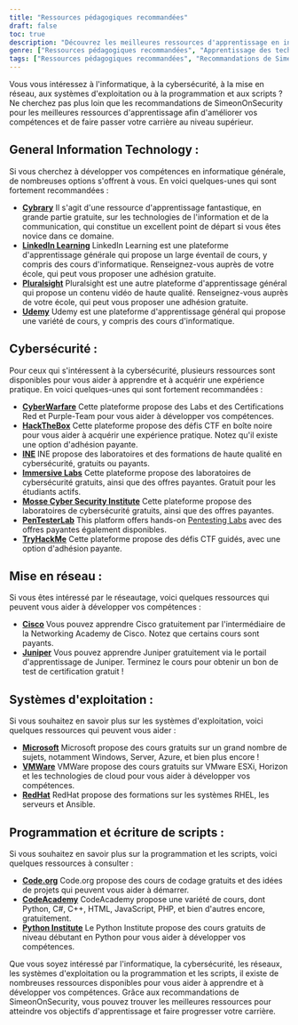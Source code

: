 ```yaml
---
title: "Ressources pédagogiques recommandées"
draft: false
toc: true
description: "Découvrez les meilleures ressources d'apprentissage en informatique, cybersécurité, réseaux, systèmes d'exploitation, programmation et écriture grâce aux recommandations de SimeonOnSecurity. Des plateformes en ligne gratuites comme Cybrary, Code.org et CodeAcademy aux plateformes payantes comme LinkedIn Learning, Pluralsight et TryHackMe, vous trouverez un large éventail d'options pour atteindre vos objectifs d'apprentissage. Améliorez vos compétences dans des domaines tels que Cisco, Juniper, Windows, VMware et Red Hat grâce à des formations et des certifications gratuites. Faites passer votre carrière au niveau supérieur grâce aux ressources d'apprentissage les mieux notées de SimeonOnSecurity."
genre: ["Ressources pédagogiques recommandées", "Apprentissage des technologies de l'information", "Formation à la cybersécurité", "Cours de mise en réseau", "Enseignement des systèmes d'exploitation", "Ressources pour la programmation et les scripts", "Apprentissage en ligne", "Laboratoires de cybersécurité", "Certification de réseau", "Formation aux systèmes d'exploitation"]
tags: ["Ressources pédagogiques recommandées", "Recommandations de SimeonOnSecurity", "Apprentissage des technologies de l'information", "Formation à la cybersécurité", "Cours de mise en réseau", "Enseignement des systèmes d'exploitation", "Ressources pour la programmation et les scripts", "Cybrary", "Apprentissage sur LinkedIn", "Pluralsight", "Udemy", "Guerre cybernétique", "HackTheBox", "INE", "Laboratoires immersifs", "Institut de cybersécurité Mosse", "PenTesterLab", "TryHackMe", "Cisco", "Genévrier", "Microsoft", "VMWare", "RedHat", "Code.org", "CodeAcademy", "Institut Python", "Apprentissage en ligne", "Laboratoires de cybersécurité", "Certification en réseau", "Formation aux systèmes d'exploitation", "Programmation de l'éducation"]
---
```


Vous vous intéressez à l'informatique, à la cybersécurité, à la mise en réseau, aux systèmes d'exploitation ou à la programmation et aux scripts ? Ne cherchez pas plus loin que les recommandations de SimeonOnSecurity pour les meilleures ressources d'apprentissage afin d'améliorer vos compétences et de faire passer votre carrière au niveau supérieur.

## General Information Technology :

Si vous cherchez à développer vos compétences en informatique générale, de nombreuses options s'offrent à vous. En voici quelques-unes qui sont fortement recommandées :

- [**Cybrary**](https://www.cybrary.it/) Il s'agit d'une ressource d'apprentissage fantastique, en grande partie gratuite, sur les technologies de l'information et de la communication, qui constitue un excellent point de départ si vous êtes novice dans ce domaine.
- [**LinkedIn Learning**](https://www.lynda.com/) LinkedIn Learning est une plateforme d'apprentissage générale qui propose un large éventail de cours, y compris des cours d'informatique. Renseignez-vous auprès de votre école, qui peut vous proposer une adhésion gratuite.
- [**Pluralsight**](https://www.pluralsight.com/) Pluralsight est une autre plateforme d'apprentissage général qui propose un contenu vidéo de haute qualité. Renseignez-vous auprès de votre école, qui peut vous proposer une adhésion gratuite.
- [**Udemy**](https://www.udemy.com/) Udemy est une plateforme d'apprentissage général qui propose une variété de cours, y compris des cours d'informatique.

## Cybersécurité :

Pour ceux qui s'intéressent à la cybersécurité, plusieurs ressources sont disponibles pour vous aider à apprendre et à acquérir une expérience pratique. En voici quelques-unes qui sont fortement recommandées :

- [**CyberWarfare**](https://cyberwarfare.live/) Cette plateforme propose des Labs et des Certifications Red et Purple-Team pour vous aider à développer vos compétences.
- [**HackTheBox**](https://www.hackthebox.eu/) Cette plateforme propose des défis CTF en boîte noire pour vous aider à acquérir une expérience pratique. Notez qu'il existe une option d'adhésion payante.
- [**INE**](https://ine.com/) INE propose des laboratoires et des formations de haute qualité en cybersécurité, gratuits ou payants.
- [**Immersive Labs**](https://www.immersivelabs.com/) Cette plateforme propose des laboratoires de cybersécurité gratuits, ainsi que des offres payantes. Gratuit pour les étudiants actifs.
- [**Mosse Cyber Security Institute**](https://platform.mosse-institute.com/#/) Cette plateforme propose des laboratoires de cybersécurité gratuits, ainsi que des offres payantes.
- [**PenTesterLab**](https://pentesterlab.com/) This platform offers hands-on [Pentesting Labs](https://simeononsecurity.ch/tags/pentesterlab/) avec des offres payantes également disponibles.
- [**TryHackMe**](https://tryhackme.com/signup?referrer=5f651e437af6815dfbc2ab56) Cette plateforme propose des défis CTF guidés, avec une option d'adhésion payante.

## Mise en réseau :

Si vous êtes intéressé par le réseautage, voici quelques ressources qui peuvent vous aider à développer vos compétences :

- [**Cisco**](https://www.cisco.com/c/m/en_sg/partners/cisco-networking-academy/index.html) Vous pouvez apprendre Cisco gratuitement par l'intermédiaire de la Networking Academy de Cisco. Notez que certains cours sont payants.
- [**Juniper**](https://learningportal.juniper.net/juniper/default.aspx) Vous pouvez apprendre Juniper gratuitement via le portail d'apprentissage de Juniper. Terminez le cours pour obtenir un bon de test de certification gratuit !

## Systèmes d'exploitation :

Si vous souhaitez en savoir plus sur les systèmes d'exploitation, voici quelques ressources qui peuvent vous aider :

- [**Microsoft**](https://docs.microsoft.com/en-us/learn/) Microsoft propose des cours gratuits sur un grand nombre de sujets, notamment Windows, Server, Azure, et bien plus encore !
- [**VMWare**](https://www.vmware.com/education-services/learning-zone.html) VMWare propose des cours gratuits sur VMware ESXi, Horizon et les technologies de cloud pour vous aider à développer vos compétences.
- [**RedHat**](https://www.redhat.com/en/services/training-and-certification) RedHat propose des formations sur les systèmes RHEL, les serveurs et Ansible.

## Programmation et écriture de scripts :

Si vous souhaitez en savoir plus sur la programmation et les scripts, voici quelques ressources à consulter :

- [**Code.org**](https://studio.code.org/courses) Code.org propose des cours de codage gratuits et des idées de projets qui peuvent vous aider à démarrer.
- [**CodeAcademy**](https://www.codecademy.com/) CodeAcademy propose une variété de cours, dont Python, C#, C++, HTML, JavaScript, PHP, et bien d'autres encore, gratuitement.
- [**Python Institute**](https://pythoninstitute.org/python-essentials-1) Le Python Institute propose des cours gratuits de niveau débutant en Python pour vous aider à développer vos compétences.

Que vous soyez intéressé par l'informatique, la cybersécurité, les réseaux, les systèmes d'exploitation ou la programmation et les scripts, il existe de nombreuses ressources disponibles pour vous aider à apprendre et à développer vos compétences. Grâce aux recommandations de SimeonOnSecurity, vous pouvez trouver les meilleures ressources pour atteindre vos objectifs d'apprentissage et faire progresser votre carrière.
